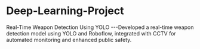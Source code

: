 # Deep-Learning-Project
Real-Time Weapon Detection Using YOLO ---Developed a real-time weapon detection model using YOLO and Roboflow, integrated with CCTV for  automated monitoring and enhanced public safety. 
